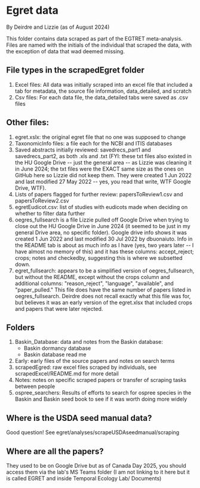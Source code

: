 # Egret data
By Deirdre and Lizzie (as of August 2024)

This folder contains data scraped as part of the EGTRET meta-analysis. Files are named with the initials of the individual that scraped the data, with the exception of data that wad deemed missing.

## File types in the scrapedEgret folder
1. Excel files: All data was initially scraped into an excel file that included a tab for metadata, the source file information, data_detailed, and scratch
2. Csv files: For each data file, the data_detailed tabs were saved as .csv files

## Other files:
1. egret.xslx: the original egret file that no one was supposed to change
2. TaxonomicInfo files: a file each for the NCBI and ITIS databases
3. Saved abstracts initially reviewed: savedrecs_part1 and savedrecs_part2, as both .xls and .txt (FYI: these txt files also existed in the HU Google Drive -- just the general area -- as Lizzie was cleaning it in June 2024; the txt files were the EXACT same size as the ones on GitHub here so Lizzie did not keep them. They were created 1 Jun 2022 and last modified 27 May 2022 -- yes, you read that write, WTF Google Drive, WTF). 
4. Lists of papers flagged for further review: papersToReview1.csv and papersToReview2.csv
5. egretEudicot.csv: list of studies with eudicots made when deciding on whether to filter data further
6. oegres_fullsearch is a file Lizzie pulled off Google Drive when trying to close out the HU Google Drive in June 2024 (it seemed to be just in my general Drive area, no specific folder). Google drive info shows it was created 1 Jun 2022 and last modified 30 Jul 2022 by dbuonaiuto. Info in the README tab is about as much info as I have (yes, two years later -- I have almost no memory of this) and it has these columns: accept_reject; crops; notes and checkedby, suggesting this is where we subsetted down.
7. egret_fullsearch: appears to be a simplified version of oegres_fullsearch, but without the README, except without the crops column and additional columns: "reason_reject", "language", "available", and "paper_pulled." This file does have the same number of papers listed in oegres_fullsearch. Deirdre does not recall exactly what this file was for, but believes it was an early version of the egret.xlsx that included crops and papers that were later rejected.

## Folders

1. Baskin_Database: data and notes from the Baskin database:
   - Baskin dormancy database
   - Baskin database read me
2. Early: early files of the source papers and notes on search terms
3. scrapedEgred: raw excel files scraped by individuals, see scrapedExcel/README.md for more detail
4. Notes: notes on specific scraped papers or transfer of scraping tasks between people
5. ospree_searchers: Results of efforts to search for ospree species in the Baskin and Baskin seed book to see if it was worth doing more widely

## Where is the USDA seed manual data?
Good question! See egret/analyses/scrapeUSDAseedmanual/scraping

## Where are all the papers?
They used to be on Google Drive but as of Canada Day 2025, you should access them via the lab's MS Teams folder (I am not linking to it here but it is called EGRET and inside Temporal Ecology Lab/ Documents)